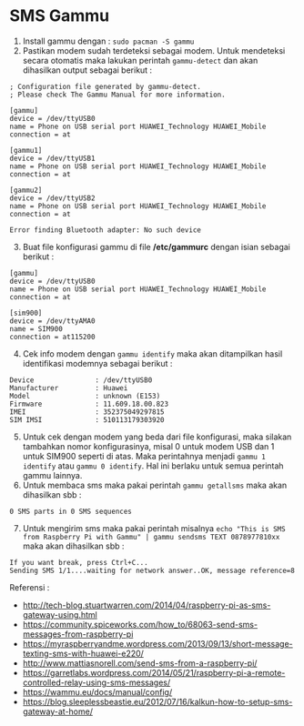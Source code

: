 # SMS Gammu
 1. Install gammu dengan : `sudo pacman -S gammu`
 2. Pastikan modem sudah terdeteksi sebagai modem. Untuk mendeteksi secara otomatis maka lakukan perintah `gammu-detect` dan akan dihasilkan output sebagai berikut :
 ```
 ; Configuration file generated by gammu-detect.
; Please check The Gammu Manual for more information.

[gammu]
device = /dev/ttyUSB0
name = Phone on USB serial port HUAWEI_Technology HUAWEI_Mobile
connection = at

[gammu1]
device = /dev/ttyUSB1
name = Phone on USB serial port HUAWEI_Technology HUAWEI_Mobile
connection = at

[gammu2]
device = /dev/ttyUSB2
name = Phone on USB serial port HUAWEI_Technology HUAWEI_Mobile
connection = at

Error finding Bluetooth adapter: No such device
 ```
 3. Buat file konfigurasi gammu di file **/etc/gammurc** dengan isian sebagai berikut :
 ```
 [gammu]
device = /dev/ttyUSB0
name = Phone on USB serial port HUAWEI_Technology HUAWEI_Mobile
connection = at

[sim900]
device = /dev/ttyAMA0
name = SIM900
connection = at115200
 ```
 4. Cek info modem dengan `gammu identify` maka akan ditampilkan hasil identifikasi modemnya sebagai berikut :
 ```
 Device               : /dev/ttyUSB0
Manufacturer         : Huawei
Model                : unknown (E153)
Firmware             : 11.609.18.00.823
IMEI                 : 352375049297815
SIM IMSI             : 510113179303920
 ```
 5. Untuk cek dengan modem yang beda dari file konfigurasi, maka silakan tambahkan nomor konfigurasinya, misal 0 untuk modem USB dan 1 untuk SIM900 seperti di atas. Maka perintahnya menjadi `gammu 1 identify` atau `gammu 0 identify`. Hal ini berlaku untuk semua perintah gammu lainnya.
 6. Untuk membaca sms maka pakai perintah `gammu getallsms` maka akan dihasilkan sbb :
 ```
 0 SMS parts in 0 SMS sequences
 ```
 7. Untuk mengirim sms maka pakai perintah misalnya `echo "This is SMS from Raspberry Pi with Gammu" | gammu sendsms TEXT 0878977810xx` maka akan dihasilkan sbb :
 ```
 If you want break, press Ctrl+C...
Sending SMS 1/1....waiting for network answer..OK, message reference=8
 ```
 
Referensi :
 - http://tech-blog.stuartwarren.com/2014/04/raspberry-pi-as-sms-gateway-using.html
 - https://community.spiceworks.com/how_to/68063-send-sms-messages-from-raspberry-pi
 - https://myraspberryandme.wordpress.com/2013/09/13/short-message-texting-sms-with-huawei-e220/
 - http://www.mattiasnorell.com/send-sms-from-a-raspberry-pi/
 - https://garretlabs.wordpress.com/2014/05/21/raspberry-pi-a-remote-controlled-relay-using-sms-messages/ 
 - https://wammu.eu/docs/manual/config/
 - https://blog.sleeplessbeastie.eu/2012/07/16/kalkun-how-to-setup-sms-gateway-at-home/
